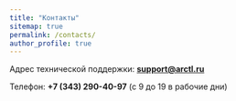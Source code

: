 ```yaml
---
title: "Контакты"
sitemap: true
permalink: /contacts/
author_profile: true
---
```


Адрес технической поддержки: **support@arctl.ru**

Телефон: **+7 (343) 290-40-97** (с 9 до 19 в рабочие дни)

